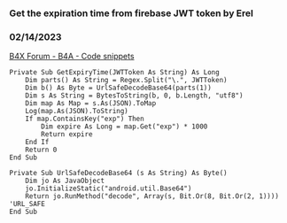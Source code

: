 ### Get the expiration time from firebase JWT token by Erel
### 02/14/2023
[B4X Forum - B4A - Code snippets](https://www.b4x.com/android/forum/threads/146137/)

```B4X
Private Sub GetExpiryTime(JWTToken As String) As Long  
    Dim parts() As String = Regex.Split("\.", JWTToken)  
    Dim b() As Byte = UrlSafeDecodeBase64(parts(1))  
    Dim s As String = BytesToString(b, 0, b.Length, "utf8")  
    Dim map As Map = s.As(JSON).ToMap  
    Log(map.As(JSON).ToString)  
    If map.ContainsKey("exp") Then  
        Dim expire As Long = map.Get("exp") * 1000  
        Return expire  
    End If  
    Return 0  
End Sub  
  
Private Sub UrlSafeDecodeBase64 (s As String) As Byte()  
    Dim jo As JavaObject  
    jo.InitializeStatic("android.util.Base64")  
    Return jo.RunMethod("decode", Array(s, Bit.Or(8, Bit.Or(2, 1)))) 'URL_SAFE  
End Sub
```